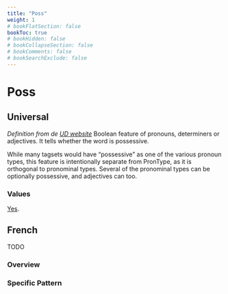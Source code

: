 ```yaml
---
title: "Poss"
weight: 1
# bookFlatSection: false
bookToc: true
# bookHidden: false
# bookCollapseSection: false
# bookComments: false
# bookSearchExclude: false
---
```


# Poss


## Universal

*Definition from de [UD website](https://universaldependencies.org/u/feat/Poss.html)*
Boolean feature of pronouns, determiners or adjectives. It tells whether the word is possessive.

While many tagsets would have “possessive” as one of the various pronoun types, this feature is intentionally separate from PronType, as it is orthogonal to pronominal types. Several of the pronominal types can be optionally possessive, and adjectives can too.


### Values

[Yes](https://universaldependencies.org/u/feat/Poss.html#Yes).


## French

TODO
### Overview

### Specific Pattern

